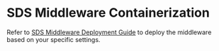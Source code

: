 # SDS Middleware Containerization

Refer to [SDS Middleware Deployment Guide](Deployment_Guide_README.md) to deploy the middleware based on your specific settings.
